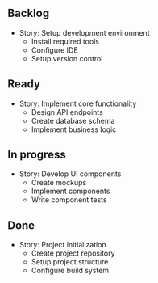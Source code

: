 ## Backlog

- Story: Setup development environment
  - Install required tools
  - Configure IDE
  - Setup version control

## Ready

- Story: Implement core functionality
  - Design API endpoints
  - Create database schema
  - Implement business logic

## In progress

- Story: Develop UI components
  - Create mockups
  - Implement components
  - Write component tests

## Done
- Story: Project initialization
  - Create project repository
  - Setup project structure
  - Configure build system